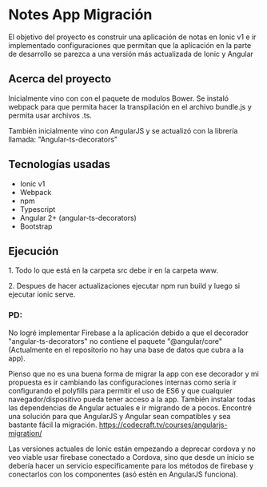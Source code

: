 <h1>Notes App Migración</h1>

<p>El objetivo del proyecto es construir una aplicación de notas en Ionic v1 e ir
  implementado configuraciones que permitan que la aplicación en la parte de desarrollo
  se parezca a una versión más actualizada de Ionic y Angular</p>
  
<h2>Acerca del proyecto</h2>
<p>Inicialmente vino con con el paquete de modulos Bower. Se instaló webpack para que permita hacer la transpilación en el archivo bundle.js y permita usar archivos .ts.</p>
<p> También inicialmente vino con AngularJS y se actualizó con la librería llamada: "Angular-ts-decorators" </p>

<h2>Tecnologías usadas</h2>
<ul>
  <li>Ionic v1</li>
  <li>Webpack</li>
  <li>npm</li>
  <li>Typescript</li>
  <li>Angular 2+ (angular-ts-decorators)</li>
  <li>Bootstrap</li>
  
</ul>

<h2>Ejecución</h2>
<p>1. Todo lo que está en la carpeta src debe ir en la carpeta www.</p>
<p>2. Despues de hacer actualizaciones ejecutar npm run build y luego si ejecutar ionic serve.</p>

<h3>PD:</h3>
<p>No logré implementar Firebase a la aplicación debido a que el decorador "angular-ts-decorators" no contiene el paquete "@angular/core" (Actualmente en el repositorio no hay una base de datos que cubra a la app).
 
 Pienso que no es una buena forma de migrar la app con ese decorador y mi propuesta es ir cambiando las configuraciones internas como sería ir configurando el polyfills para permitir el uso de ES6 y que cualquier navegador/dispositivo pueda tener acceso a la app. También instalar todas las dependencias de Angular actuales e ir migrando de a pocos. Encontré una solución para que AngularJS y Angular sean compatibles y sea bastante fácil la migración. https://codecraft.tv/courses/angularjs-migration/
 
 Las versiones actuales de Ionic están empezando a deprecar cordova y no veo viable usar firebase conectado a Cordova, sino que desde un inicio se debería hacer un servicio especificamente para los métodos de firebase y conectarlos con los componentes (asó estén en AngularJS funciona).
 
 </p>
